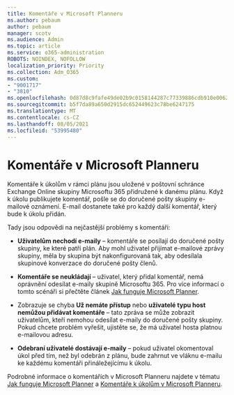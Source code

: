 ```yaml
---
title: Komentáře v Microsoft Planneru
ms.author: pebaum
author: pebaum
manager: scotv
ms.audience: Admin
ms.topic: article
ms.service: o365-administration
ROBOTS: NOINDEX, NOFOLLOW
localization_priority: Priority
ms.collection: Adm_O365
ms.custom:
- "9001717"
- "3810"
ms.openlocfilehash: 0d87d8c9fafe49de02b9c0158144287c77339886cdb910e006296eac73a2c497
ms.sourcegitcommit: b5f7da89a650d2915dc652449623c78be6247175
ms.translationtype: MT
ms.contentlocale: cs-CZ
ms.lasthandoff: 08/05/2021
ms.locfileid: "53995480"
---
```

# <a name="comments-in-microsoft-planner"></a>Komentáře v Microsoft Planneru

Komentáře k úkolům v rámci plánu jsou uložené v poštovní schránce Exchange Online skupiny Microsoftu 365 přidružené k danému plánu.  Když k úkolu publikujete komentář, pošle se do doručené pošty skupiny e-mailové oznámení. E-mail dostanete také pro každý další komentář, který bude k úkolu přidán.

Tady jsou odpovědi na nejčastější problémy s komentáři:

- **Uživatelům nechodí e-maily** – komentáře se posílají do doručené pošty skupiny, ke které patří plán. Aby mohl uživatel přijímat e-mailové zprávy skupiny, měla by skupina být nakonfigurovaná tak, aby odesílala skupinové konverzace do doručené pošty členů.

- **Komentáře se neukládají** – uživatel, který přidal komentář, nemá oprávnění odesílat e-maily skupině Microsoftu 365. Pro více informací o tomto scénáři si přečtěte článek [Jak funguje Microsoft Planner](https://techcommunity.microsoft.com/t5/planner-blog/how-microsoft-planner-works/ba-p/1214736).

- Zobrazuje se chyba **Už nemáte přístup** nebo **uživatelé typu host nemůžou přidávat komentáře** – tato zpráva se může zobrazit uživatelům, kteří nemohou odesílat e-maily do doručené pošty skupiny. Pokud chcete problém vyřešit, ujistěte se, že má uživatel hosta platnou e-mailovou adresu.

- **Odebraní uživatelé dostávají e-maily** – pokud uživatel okomentoval úkol před tím, než byl odebrán z plánu, bude zahrnut ve vláknu e-mailu ke každému komentáři přináležejícímu k úkolu.

Podrobné informace o komentářích v Microsoft Planneru najdete v tématu [Jak funguje Microsoft Planner](https://techcommunity.microsoft.com/t5/planner-blog/how-microsoft-planner-works/ba-p/1214736) a [Komentáře k úkolům v Microsoft Planneru](https://support.microsoft.com/office/fd4aedde-7785-4cd0-96ee-122fbc9140e1).
